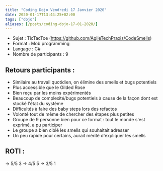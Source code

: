 ```yaml
---
title: "Coding Dojo Vendredi 17 Janvier 2020"
date: 2020-01-17T13:44:25+02:00
tags: ["dojo"]
aliases: [/posts/coding-dojo-17-01-2020/]
---
```

- Sujet : TicTacToe (https://github.com/AgileTechPraxis/CodeSmells)
- Format : Mob programming
- Langage : C#
- Nombre de participants : 9

## Retours participants :

- Similaire au travail quotidien, on élimine des smells et bugs potentiels 
- Plus accessible que le Gilded Rose
- Bien reçu par les moins expérimentés
- Beaucoup de complexité/bugs potentiels à cause de la façon dont est stocké l'état du système
- Difficultés à faire des baby steps lors des refactos
- Volonté tout de même de chercher des étapes plus petites
- Groupe de 9 personne bien pour ce format : tout le monde s'est exprimé, a pu participer
- Le groupe a bien ciblé les smells qui souhaitait adresser
- Un peu rapide pour certains, aurait mérité d'expliquer les smells

## ROTI :
-> 5/5 3
-> 4/5 5
-> 3/5 1